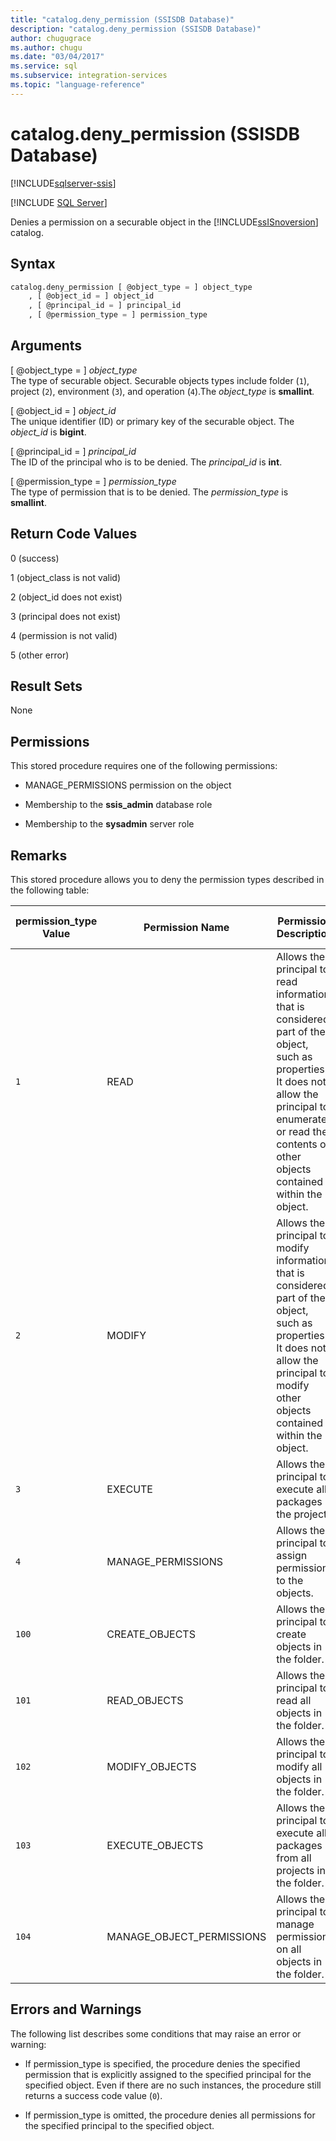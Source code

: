 ```yaml
---
title: "catalog.deny_permission (SSISDB Database)"
description: "catalog.deny_permission (SSISDB Database)"
author: chugugrace
ms.author: chugu
ms.date: "03/04/2017"
ms.service: sql
ms.subservice: integration-services
ms.topic: "language-reference"
---
```

# catalog.deny_permission (SSISDB Database)

[!INCLUDE[sqlserver-ssis](../../includes/applies-to-version/sqlserver-ssis.md)]


[!INCLUDE [SQL Server](../../includes/applies-to-version/sqlserver.md)]

  Denies a permission on a securable object in the [!INCLUDE[ssISnoversion](../../includes/ssisnoversion-md.md)] catalog.  
  
## Syntax  
  
```sql
catalog.deny_permission [ @object_type = ] object_type  
    , [ @object_id = ] object_id  
    , [ @principal_id = ] principal_id  
    , [ @permission_type = ] permission_type  
```  
  
## Arguments  
 [ @object_type = ] *object_type*  
 The type of securable object. Securable objects types include folder (`1`), project (`2`), environment (`3`), and operation (`4`).The *object_type* is **smallint**_._  
  
 [ @object_id = ] *object_id*  
 The unique identifier (ID) or primary key of the securable object. The *object_id* is **bigint**.  
  
 [ @principal_id = ] *principal_id*  
 The ID of the principal who is to be denied. The *principal_id* is **int**.  
  
 [ @permission_type = ] *permission_type*  
 The type of permission that is to be denied. The *permission_type* is **smallint**.  
  
## Return Code Values  
 0 (success)  
  
 1 (object_class is not valid)  
  
 2 (object_id does not exist)  
  
 3 (principal does not exist)  
  
 4 (permission is not valid)  
  
 5 (other error)  
  
## Result Sets  
 None  
  
## Permissions  
 This stored procedure requires one of the following permissions:  
  
-   MANAGE_PERMISSIONS permission on the object  
  
-   Membership to the **ssis_admin** database role  
  
-   Membership to the **sysadmin** server role  
  
## Remarks  
 This stored procedure allows you to deny the permission types described in the following table:  
  
|permission_type Value|Permission Name|Permission Description|Applicable Object Types|  
|----------------------------|---------------------|----------------------------|-----------------------------|  
|`1`|READ|Allows the principal to read information that is considered part of the object, such as properties. It does not allow the principal to enumerate or read the contents of other objects contained within the object.|Folder, Project, Environment, Operation|  
|`2`|MODIFY|Allows the principal to modify information that is considered part of the object, such as properties. It does not allow the principal to modify other objects contained within the object.|Folder, Project, Environment, Operation|  
|`3`|EXECUTE|Allows the principal to execute all packages in the project.|Project|  
|`4`|MANAGE_PERMISSIONS|Allows the principal to assign permissions to the objects.|Folder, Project, Environment, Operation|  
|`100`|CREATE_OBJECTS|Allows the principal to create objects in the folder.|Folder|  
|`101`|READ_OBJECTS|Allows the principal to read all objects in the folder.|Folder|  
|`102`|MODIFY_OBJECTS|Allows the principal to modify all objects in the folder.|Folder|  
|`103`|EXECUTE_OBJECTS|Allows the principal to execute all packages from all projects in the folder.|Folder|  
|`104`|MANAGE_OBJECT_PERMISSIONS|Allows the principal to manage permissions on all objects in the folder.|Folder|  
  
## Errors and Warnings  
 The following list describes some conditions that may raise an error or warning:  
  
-   If permission_type is specified, the procedure denies the specified permission that is explicitly assigned to the specified principal for the specified object. Even if there are no such instances, the procedure still returns a success code value (`0`).  
  
-   If permission_type is omitted, the procedure denies all permissions for the specified principal to the specified object.  
  
  
